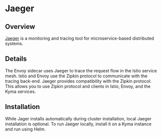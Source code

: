 # Jaeger

## Overview
[Jaeger](http://jaeger.readthedocs.io/en/latest/) is a monitoring and tracing tool for microservice-based distributed systems.

## Details
The Envoy sidecar uses Jaeger to trace the request flow in the Istio service mesh. Istio and Envoy use the Zipkin protocol to communicate with the tracing back-end. Jaeger provides compatibility with the Zipkin protocol. This allows you to use Zipkin protocol and clients in Istio, Envoy, and the Kyma services.


## Installation
While Jager installs automatically during cluster installation, local Jaeger installation is optional. To run Jaeger locally, install it on a Kyma instance and run using Helm.

